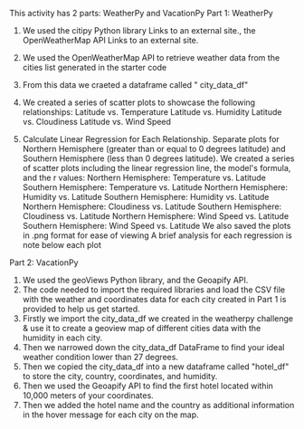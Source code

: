 This activity has 2 parts: WeatherPy and VacationPy
Part 1: WeatherPy

1. We used the citipy Python library Links to an external site., the OpenWeatherMap API Links to an external site.
2. We used the OpenWeatherMap API to retrieve weather data from the cities list generated in the starter code
3. From this data we craeted a dataframe called " city_data_df"
4. We created a series of scatter plots to showcase the following relationships:
Latitude vs. Temperature
Latitude vs. Humidity
Latitude vs. Cloudiness
Latitude vs. Wind Speed

5. Calculate Linear Regression for Each Relationship. Separate plots for Northern Hemisphere (greater than or equal to 0 degrees latitude) and Southern Hemisphere (less than 0 degrees latitude). We created a series of scatter plots including the linear regression line, the model's formula, and the r values: 
Northern Hemisphere: Temperature vs. Latitude
Southern Hemisphere: Temperature vs. Latitude
Northern Hemisphere: Humidity vs. Latitude
Southern Hemisphere: Humidity vs. Latitude
Northern Hemisphere: Cloudiness vs. Latitude
Southern Hemisphere: Cloudiness vs. Latitude
Northern Hemisphere: Wind Speed vs. Latitude
Southern Hemisphere: Wind Speed vs. Latitude
We also saved the plots in .png format for ease of viewing
A brief analysis for each regression is note below each plot 

Part 2: VacationPy

1. We used the geoViews Python library, and the Geoapify API.
2. The code needed to import the required libraries and load the CSV file with the weather and coordinates data for each city created in Part 1 is provided to help us get started.
3. Firstly we import the city_data_df we created in the weatherpy challenge & use it to create a geoview map of different cities data with the humidity in each city.
4. Then we narrowed down the city_data_df DataFrame to find your ideal weather condition lower than 27 degrees.
5. Then we copied the city_data_df into a new dataframe called "hotel_df" to store the city, country, coordinates, and humidity.
6. Then we used the Geoapify API to find the first hotel located within 10,000 meters of your coordinates.
7. Then we added the hotel name and the country as additional information in the hover message for each city on the map.